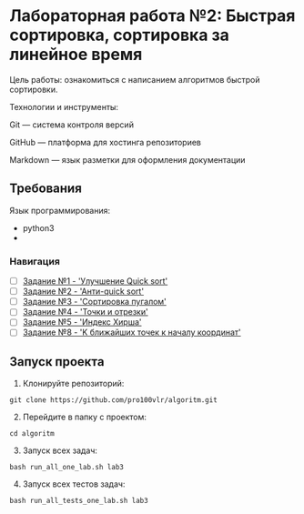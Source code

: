# Лабораторная работа №2: Быстрая сортировка, сортировка за линейное время 

Цель работы: ознакомиться с написанием алгоритмов быстрой сортировки.   

Технологии и инструменты:

Git — система контроля версий

GitHub — платформа для хостинга репозиториев

Markdown — язык разметки для оформления документации

## Требования      

Язык программирования:  
- python3  
- 
### Навигация

- [ ] [Задание №1 - 'Улучшение Quick sort'](Task1/src/Task1.py)
- [ ] [Задание №2 - 'Анти-quick sort'](Task2/src/Task2.py)
- [ ] [Задание №3 - 'Сортировка пугалом'](Task3/src/Task3.py)
- [ ] [Задание №4 - 'Точки и отрезки'](Task4/src/Task4.py)
- [ ] [Задание №5 - 'Индекс Хирша'](Task5/src/Task5.py)
- [ ] [Задание №8 - 'K ближайших точек к началу координат'](Task8/src/Task8.py)
## Запуск проекта 

1. Клонируйте репозиторий:
  
`git clone https://github.com/pro100vlr/algoritm.git`  

2. Перейдите в папку с проектом:

`cd algoritm`

3. Запуск всех задач:
   
`bash run_all_one_lab.sh lab3`

4. Запуск всех тестов задач:
   
`bash run_all_tests_one_lab.sh lab3` 
